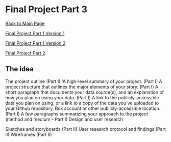 # Final Project Part 3
[Back to Main Page](https://yangle-l.github.io/Lim-Portfolio)

[Final Project Part 1 Version 1](/FinalProjectPart1_V1.md)

[Final Project Part 1 Version 2](/FinalProjectPart1_V2.md)

[Final Project Part 2](/FinalProjectPart2.md)

## The idea

The project outline (Part I)
'A high-level summary of your project.  (Part I)
A project structure that outlines the major elements of your story. (Part I)
A short paragraph that documents your data source(s), and an explanation of how you plan on using your data. (Part I)
A link to the publicly-accessible data you plan on using, or a link to a copy of the data you've uploaded to your Github repository, Box account or other publicly-accessible location. (Part I)
A few paragraphs summarizing your approach to the project (method and medium - Part I)
Design and user research

Sketches and storyboards (Part II)
User research protocol and findings (Part II)
Wireframes (Part II)
